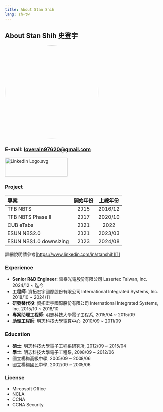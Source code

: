 ```yaml
---
title: About Stan Shih
lang: zh-tw
---
```


## About Stan Shih 史登宇

<img src="https://gravatar.com/avatar/dfa021f572495468d846b1d97c69255d81625291a203ef9b1bb757cb2ba5e3ee" style="width:300px; height:300px; border-radius:50%; " />

### E-mail: loverain97620@gmail.com

<a href="https://www.linkedin.com/in/stanshih"><img src="https://upload.wikimedia.org/wikipedia/commons/thumb/0/01/LinkedIn_Logo.svg/1200px-LinkedIn_Logo.svg.png" alt="LinkedIn Logo.svg" style="width:200px; height:60px;"></a>

[1]: https://www.linkedin.com/in/stanshih

### Project

| 專案 | 開始年份 | 上線年份 |
| :- | :-: | :-: |
| TFB NBTS | 2015 | 2016/12 |
| TFB NBTS Phase II | 2017 | 2020/10 |
| CUB eTabs | 2021 | 2022 |
| ESUN NBS2.0 | 2021 | 2023/03 |
| ESUN NBS1.0 downsizing | 2023 | 2024/08 |


詳細說明請參考[https://www.linkedin.com/in/stanshih][1]

### Experience

- **Senior R&D Engineer**: 雷泰光電股份有限公司 Lasertec Taiwan, Inc. 2024/12 ~ 迄今
- **工程師**: 資拓宏宇國際股份有限公司 International Integrated Systems, Inc. 2018/10 ~ 2024/11
- **研發替代役**: 資拓宏宇國際股份有限公司 International Integrated Systems, Inc. 2015/10 ~ 2018/10
- **專案助理工程師**: 明志科技大學電子工程系, 2015/04 ~ 2015/09
- **助理工程師**: 明志科技大學電算中心, 2010/09 ~ 2011/09

### Education

- **碩士**: 明志科技大學電子工程系研究所, 2012/09 ~ 2015/04
- **學士**: 明志科技大學電子工程系, 2008/09 ~ 2012/06
- 國立楊梅高級中學, 2005/09 ~ 2008/06
- 國立楊梅國民中學, 2002/09 ~ 2005/06

### License

- Mircosoft Office
- NCLA
- CCNA
- CCNA Security

